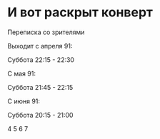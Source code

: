 # И вот раскрыт конверт

Переписка со зрителями

Выходит с апреля 91:

Суббота 22:15 - 22:30

С мая 91:

Суббота 21:45 - 22:15

С июня 91:

Суббота 20:15 - 21:00

4 5 6 7
